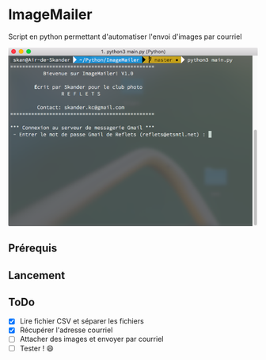 # ImageMailer
Script en python permettant d'automatiser l'envoi d'images par courriel

![](doc/images/terminal.png)

## Prérequis 

## Lancement 

## ToDo
* [x] Lire fichier CSV et séparer les fichiers 
* [x] Récupérer l'adresse courriel 
* [ ] Attacher des images et envoyer par courriel 
* [ ] Tester ! :smile:
